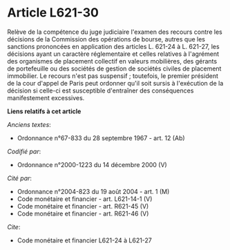 # Article L621-30

Relève de la compétence du juge judiciaire l'examen des recours contre les décisions de la Commission des opérations de
bourse, autres que les sanctions prononcées en application des articles L. 621-24 à L. 621-27, les décisions ayant un
caractère réglementaire et celles relatives à l'agrément des organismes de placement collectif en valeurs mobilières, des
gérants de portefeuille ou des sociétés de gestion de sociétés civiles de placement immobilier. Le recours n'est pas
suspensif ; toutefois, le premier président de la cour d'appel de Paris peut ordonner qu'il soit sursis à l'exécution de la
décision si celle-ci est susceptible d'entraîner des conséquences manifestement excessives.

**Liens relatifs à cet article**

_Anciens textes_:

  - Ordonnance n°67-833 du 28 septembre 1967 - art. 12 (Ab)

_Codifié par_:

  - Ordonnance n°2000-1223 du 14 décembre 2000 (V)

_Cité par_:

  - Ordonnance n°2004-823 du 19 août 2004 - art. 1 (M)
  - Code monétaire et financier - art. L621-14-1 (V)
  - Code monétaire et financier - art. R621-45 (V)
  - Code monétaire et financier - art. R621-46 (V)

_Cite_:

  - Code monétaire et financier L621-24 à L621-27

